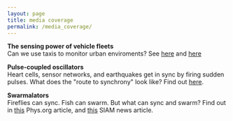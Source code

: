 ```yaml
---
layout: page
title: media coverage
permalink: /media_coverage/
---
```



**The sensing power of vehicle fleets** <br/>
Can we use taxis to monitor urban enviroments? See [here](http://news.cornell.edu/stories/2019/06/how-many-taxis-can-scan-city-fewer-youd-think) and [here](http://news.mit.edu/2019/sensor-vehicles-map-city-0611)


**Pulse-coupled oscillators** <br/>
Heart cells, sensor networks, and earthquakes get in sync by firing sudden pulses. What does the "route to synchrony" look like? Find out [here](http://physics.aps.org/synopsis-for/10.1103/PhysRevLett.115.064101).


**Swarmalators** <br/>
Fireflies can sync. Fish can swarm. But what can sync and swarm? Find out in [this](https://phys.org/news/2017-11-mathematician-swarmalators-future-science.html) Phys.org article, and [this](https://sinews.siam.org/Details-Page/self-organization-in-space-and-time) SIAM news article.  
